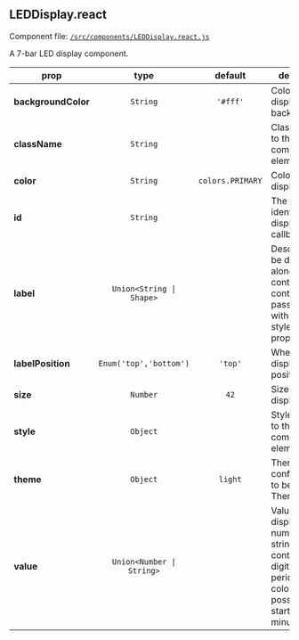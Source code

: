 
## LEDDisplay.react

Component file: [`/src/components/LEDDisplay.react.js`](/src/components/LEDDisplay.react.js)

A 7-bar LED display component.

prop | type | default | description
---- | :----: | :-------: | -----------
**backgroundColor** | `String` | `'#fff'` | Color of the display's background
**className** | `String` |  | Class to apply to the root component element
**color** | `String` | `colors.PRIMARY` | Color of the display
**id** | `String` |  | The ID used to identify the display in Dash callbacks
**label** | `Union<String \| Shape>` |  | Description to be displayed alongside the control. To control styling, pass an object with label and style properties
**labelPosition** | `Enum('top','bottom')` | `'top'` | Where the display label is positioned
**size** | `Number` | `42` | Size of the display
**style** | `Object` |  | Style to apply to the root component element
**theme** | `Object` | `light` | Theme configuration to be set by a ThemeProvider
**value** | `Union<Number \| String>` |  | Value to be displayed. A number or a string containing only digits (0-9), periods, colons, and possibly starting with a minus sign.
